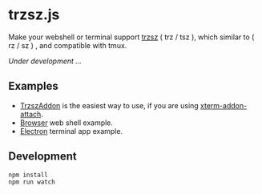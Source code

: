 # trzsz.js
Make your webshell or terminal support [trzsz](https://trzsz.github.io/) ( trz / tsz ), which similar to ( rz / sz ) , and compatible with tmux.

*Under development ...*


## Examples
* [TrzszAddon](examples/addon) is the easiest way to use, if you are using [xterm-addon-attach](https://www.npmjs.com/package/xterm-addon-attach).
* [Browser](examples/browser) web shell example.
* [Electron](examples/electron) terminal app example.


## Development
```sh
npm install
npm run watch
```
